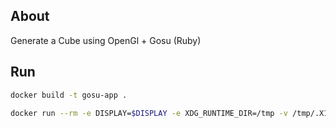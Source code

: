 ## About

Generate a Cube using OpenGl + Gosu (Ruby)

## Run

```bash
docker build -t gosu-app .
```

```bash
docker run --rm -e DISPLAY=$DISPLAY -e XDG_RUNTIME_DIR=/tmp -v /tmp/.X11-unix:/tmp/.X11-unix gosu-app
```
